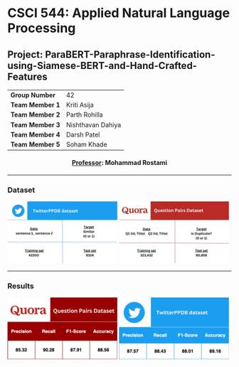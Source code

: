 <h1>CSCI 544: Applied Natural Language Processing</h1>

<h2>Project: ParaBERT-Paraphrase-Identification-using-Siamese-BERT-and-Hand-Crafted-Features</h2> 

<center> 
  <table>
    <tr>
      <td><b>Group Number</b></td>
      <td>42</td>
    </tr>
    <tr>
      <td><b>Team Member 1</b></td>
      <td>Kriti Asija</td>
    </tr>
    <tr>
      <td><b>Team Member 2</b></td>
      <td>Parth Rohilla</td>
    </tr>
    <tr>
      <td><b>Team Member 3</b></td>
      <td>Nishthavan Dahiya</td>
    </tr>
    <tr>
      <td><b>Team Member 4</b></td>
      <td>Darsh Patel</td>
    </tr>
    <tr>
      <td><b>Team Member 5</b></td>
      <td>Soham Khade</td>
    </tr>
  </table>
  <h4><u>Professor</u>: <b>Mohammad Rostami</b></h4>
</center>

<hr/>
<h3>Dataset</h3>
<!-- 
![img](images/twitter_dataset.jpg) ![img](images/quora_dataset.jpg) -->

<img src="images/twitter_dataset.jpg" alt="drawing" width="49%"/>
<img src="images/quora_dataset.jpg" alt="drawing" width="49%"/>


<hr>

<h3>Results</h3>

<!-- ![img](images/twitter_result.jpg) ![img](images/quora_result.jpg) -->

<img src="images/quora_result.jpg" alt="drawing" width="49%"/>
<img src="images/twitter_result.jpg" alt="drawing" width="49%"/>

<!-- 
<h4>TwitterPPDB Dataset</h4>
<table>
<tr><td>Data</td><td>sentence 1, sentence 2</td></tr>
<tr><td>Target</td><td>Similar (0 or 1)</td></tr>
<tr><td>Training Set</td><td>42200</td></tr>
<tr><td>Testing Set</td><td>9324</td></tr>
</table>

<h4>Quora Question Pairs Dataset</h4>
<table>
<tr><td>Data</td><td> Q1 (Id, Title),  Q2 (Id, Title)</td></tr>
<tr><td>Target</td><td>Is Duplicate? (0 or 1)</td></tr>
<tr><td>Training Set</td><td>323432</td></tr>
<tr><td>Testing Set</td><td>80858</td></tr>
</table>

<hr/>
<h3>Results</h3>
<h4>Quora Question Pairs Dataset</h4>
<table>
<tr><td>Precision</td><td>85.32</td></tr>
<tr><td>Recall</td><td>90.28</td></tr>
<tr><td>F1-Score</td><td>87.91</td></tr>
<tr><td>Accuracy</td><td>88.56</td></tr>
</table>

<h4>TwitterPPDB Dataset</h4>
<table>
<tr><td>Precision</td><td>87.57</td></tr>
<tr><td>Recall</td><td>88.43</td></tr>
<tr><td>F1-Score</td><td>88.01</td></tr>
<tr><td>Accuracy</td><td>89.18</td></tr>
</table>


 -->
